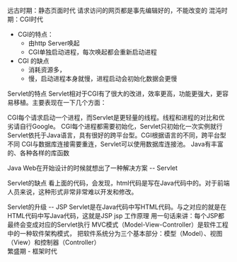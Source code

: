 远古时期：静态页面时代  请求访问的网页都是事先编辑好的，不能改变的
混沌时期：CGI时代
   - CGI的特点：
     - 由http Server唤起
     - CGI单独启动进程，每次唤起都会重新启动进程
   - CGI 的缺点
     - 消耗资源多，
     - 慢，启动进程本身就慢，进程启动会初始化数据会更慢

  
  Servlet的特点
  Servlet相对于CGI有了很大的改进，效率更高，功能更强大，更容易移植。主要表现在一下几个方面：
  
  CGI每个请求启动一个进程，而Servlet是更轻量的线程。线程和进程的对比和优劣请自行Google。
  CGI每个进程都需要初始化，Servlet只初始化一次实例就行
  Servlet依托于Java语言，具有很好的跨平台型。CGI根据语言的不同，跨平台型不同
  CGI与数据库连接需要重连，Servlet可以使用数据库连接池。
  Java有丰富的、各种各样的库函数
  
  Java Web在开始设计的时候就想出了一种解决方案 -- Servlet
  
  Servlet的缺点
  看上面的代码，会发现，html代码是写在Java代码中的。对于前端人员来说，这种形式非常非常难以开发和修改。
  
  Servlet的升级 -- JSP
  Servlet是在Java代码中写HTML代码。与之对应的就是在HTML代码中写Java代码，这就是JSP
  jsp 工作原理
     用一句话来讲：每个JSP都最终会变成对应的Servlet执行
MVC模式（Model-View-Controller）是软件工程中的一种软件架构模式，
  把软件系统分为三个基本部分：模型（Model）、视图（View）和控制器（Controller）  
繁盛期 - 框架时代  
  